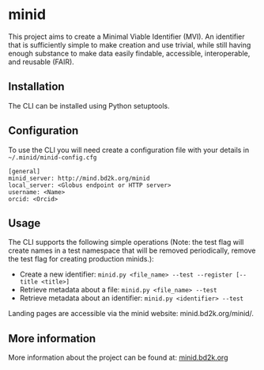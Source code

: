 # minid
This project aims to create a Minimal Viable Identifier (MVI). An identifier that is sufficiently simple to make creation and use trivial, while still having enough substance to make data easily findable, accessible, interoperable, and reusable (FAIR). 

## Installation
The CLI can be installed using Python setuptools. 

## Configuration
To use the CLI you will need create a configuration file with your details in `~/.minid/minid-config.cfg`

```
[general]
minid_server: http://mind.bd2k.org/minid
local_server: <Globus endpoint or HTTP server>
username: <Name>
orcid: <Orcid>
```

## Usage

The CLI supports the following simple operations (Note: the test flag will create names in a test namespace that will be removed periodically, remove the test flag for creating production minids.): 

* Create a new identifier: `minid.py <file_name> --test --register [--title <title>]`
* Retrieve metadata about a file: `minid.py <file_name> --test` 
* Retrieve metadata about an identifier: `minid.py <identifier> --test`

Landing pages are accessible via the minid website: minid.bd2k.org/minid/<identifier>. 

## More information
More information about the project can be found at: [minid.bd2k.org](http://minid.bd2k.org/)
